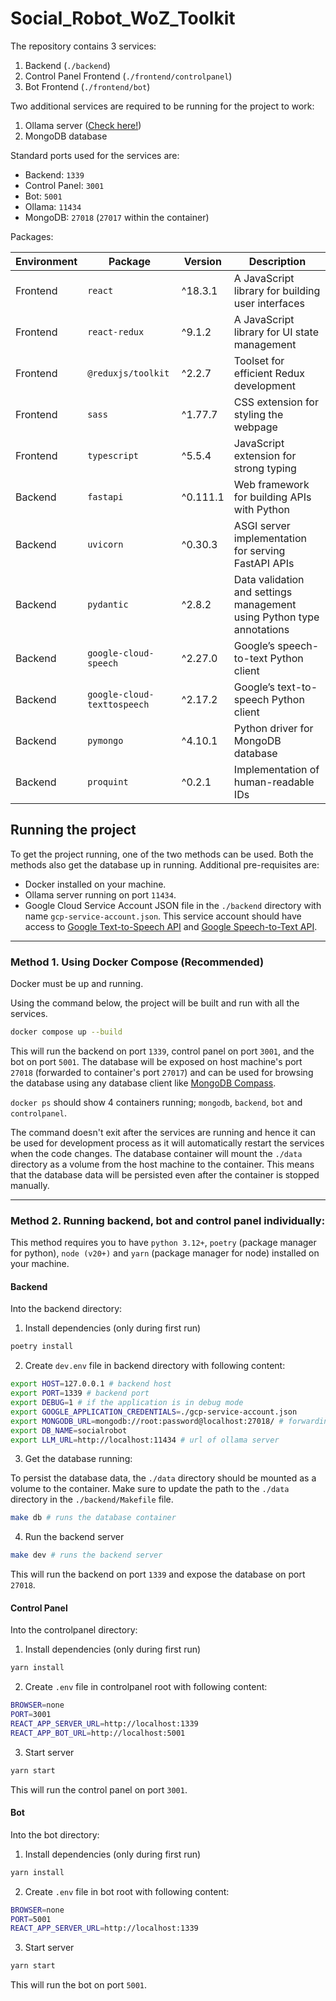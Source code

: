 # Social_Robot_WoZ_Toolkit

The repository contains 3 services:

1. Backend (`./backend`)
2. Control Panel Frontend (`./frontend/controlpanel`)
3. Bot Frontend (`./frontend/bot`)

Two additional services are required to be running for the project to work:

1. Ollama server ([Check here!](https://ollama.com/))
2. MongoDB database

Standard ports used for the services are:

- Backend: `1339`
- Control Panel: `3001`
- Bot: `5001`
- Ollama: `11434`
- MongoDB: `27018` (`27017` within the container)

Packages:

| Environment | Package                     | Version  | Description                                                           |
| ----------- | --------------------------- | -------- | --------------------------------------------------------------------- |
| Frontend    | `react`                     | ^18.3.1  | A JavaScript library for building user interfaces                     |
| Frontend    | `react-redux`               | ^9.1.2   | A JavaScript library for UI state management                          |
| Frontend    | `@reduxjs/toolkit`          | ^2.2.7   | Toolset for efficient Redux development                               |
| Frontend    | `sass`                      | ^1.77.7  | CSS extension for styling the webpage                                 |
| Frontend    | `typescript`                | ^5.5.4   | JavaScript extension for strong typing                                |
| Backend     | `fastapi`                   | ^0.111.1 | Web framework for building APIs with Python                           |
| Backend     | `uvicorn`                   | ^0.30.3  | ASGI server implementation for serving FastAPI APIs                   |
| Backend     | `pydantic`                  | ^2.8.2   | Data validation and settings management using Python type annotations |
| Backend     | `google-cloud-speech`       | ^2.27.0  | Google’s speech-to-text Python client                                 |
| Backend     | `google-cloud-texttospeech` | ^2.17.2  | Google’s text-to-speech Python client                                 |
| Backend     | `pymongo`                   | ^4.10.1  | Python driver for MongoDB database                                    |
| Backend     | `proquint`                  | ^0.2.1   | Implementation of human-readable IDs                                  |

## Running the project

To get the project running, one of the two methods can be used. Both the methods also get the database up in running. Additional pre-requisites are:

- Docker installed on your machine.
- Ollama server running on port `11434`.
- Google Cloud Service Account JSON file in the `./backend` directory with name `gcp-service-account.json`. This service account should have access to [Google Text-to-Speech API](https://cloud.google.com/text-to-speech) and [Google Speech-to-Text API](https://cloud.google.com/speech-to-text).

---

### Method 1. Using Docker Compose (Recommended)

Docker must be up and running.

Using the command below, the project will be built and run with all the services.

```bash
docker compose up --build
```

This will run the backend on port `1339`, control panel on port `3001`, and the bot on port `5001`. The database will be exposed on host machine's port `27018` (forwarded to container's port `27017`) and can be used for browsing the database using any database client like [MongoDB Compass](https://www.mongodb.com/try/download/compass).

`docker ps` should show 4 containers running; `mongodb`, `backend`, `bot` and `controlpanel`.

The command doesn't exit after the services are running and hence it can be used for development process as it will automatically restart the services when the code changes. The database container will mount the `./data` directory as a volume from the host machine to the container. This means that the database data will be persisted even after the container is stopped manually.

---

### Method 2. Running backend, bot and control panel individually:

This method requires you to have `python 3.12+`, `poetry` (package manager for python), `node (v20+)` and `yarn` (package manager for node) installed on your machine.

#### Backend

Into the backend directory:

1. Install dependencies (only during first run)

```bash
poetry install
```

2. Create `dev.env` file in backend directory with following content:

```bash
export HOST=127.0.0.1 # backend host
export PORT=1339 # backend port
export DEBUG=1 # if the application is in debug mode
export GOOGLE_APPLICATION_CREDENTIALS=./gcp-service-account.json
export MONGODB_URL=mongodb://root:password@localhost:27018/ # forwarding to port 27017 of container
export DB_NAME=socialrobot
export LLM_URL=http://localhost:11434 # url of ollama server
```

3. Get the database running:

To persist the database data, the `./data` directory should be mounted as a volume to the container. Make sure to update the path to the `./data` directory in the `./backend/Makefile` file.

```bash
make db # runs the database container
```

4. Run the backend server

```bash
make dev # runs the backend server
```

This will run the backend on port `1339` and expose the database on port `27018`.

#### Control Panel

Into the controlpanel directory:

1. Install dependencies (only during first run)

```bash
yarn install
```

2. Create `.env` file in controlpanel root with following content:

```bash
BROWSER=none
PORT=3001
REACT_APP_SERVER_URL=http://localhost:1339
REACT_APP_BOT_URL=http://localhost:5001
```

3. Start server

```bash
yarn start
```

This will run the control panel on port `3001`.

#### Bot

Into the bot directory:

1. Install dependencies (only during first run)

```bash
yarn install
```

2. Create `.env` file in bot root with following content:

```bash
BROWSER=none
PORT=5001
REACT_APP_SERVER_URL=http://localhost:1339
```

3. Start server

```bash
yarn start
```

This will run the bot on port `5001`.
